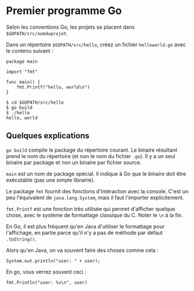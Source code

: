 # Premier programme Go

Selon les conventions Go, les projets se placent dans `$GOPATH/src/nomduprojet`.

Dans un répertoire `$GOPATH/src/hello`, créez un fichier `helloworld.go` avec le contenu suivant :

```
package main

import "fmt"

func main() {
    fmt.Printf("hello, world\n")
}
```


```
$ cd $GOPATH/src/hello
$ go build
$ ./hello
hello, world
```

## Quelques explications

`go build` compile le package du répertoire courant. Le binaire résultant prend le nom du répertoire (et non le nom du fichier `.go`). Il y a un seul binaire par package et non un binaire par fichier source.

`main` est un nom de package spécial. Il indique à Go que le binaire doit être exécutable (pas une simple librairie).

Le package `fmt` fournit des fonctions d'intéraction avec la console. C'est un peu l'équivalent de `java.lang.System`, mais il faut l'importer explicitement.

`fmt.Printf` est une fonction très utilisée qui permet d'afficher quelque chose, avec le système de formattage classique du C. Noter le `\n` à la fin.

En Go, il est plus fréquent qu'en Java d'utiliser le formattage pour l'affichage, en partie parce qu'il n'y a pas de méthode par défaut `.toString()`.

Alors qu'en Java, on va souvent faire des choses comme cela :
```
System.out.println("user: " + user);
```
En go, vous verrez souvent ceci :
```
fmt.Println("user: %v\n", user)
```
